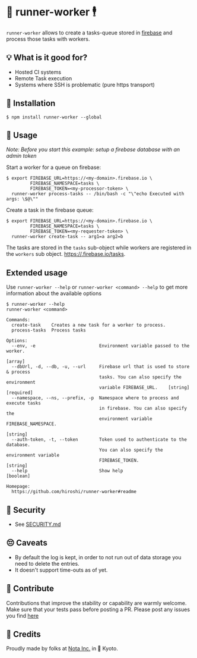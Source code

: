 # 🏃‍ runner-worker 🕴

`runner-worker` allows to create a tasks-queue stored in [firebase](https://firebase.google.com/)
and process those tasks with workers.

## 💡 What is it good for?

- Hosted CI systems
- Remote Task execution
- Systems where SSH is problematic (pure https transport)

## 🚄 Installation

```
$ npm install runner-worker --global
```

## 💪 Usage

_Note: Before you start this example: setup a firebase database with an admin token_

Start a worker for a queue on firebase:

```
$ export FIREBASE_URL=https://<my-domain>.firebase.io \
         FIREBASE_NAMESPACE=tasks \
         FIREBASE_TOKEN=<my-processor-token> \
  runner-worker process-tasks -- /bin/bash -c "\"echo Executed with args: \$@\""
```

Create a task in the firebase queue:

```
$ export FIREBASE_URL=https://<my-domain>.firebase.io \
         FIREBASE_NAMESPACE=tasks \
         FIREBASE_TOKEN=<my-requester-token> \
  runner-worker create-task -- arg1=a arg2=b
```

The tasks are stored in the `tasks` sub-object while workers are registered in the `workers`
sub object. [https://<my-domain>.firebase.io/tasks](https://<my-domain>.firebase.io/tasks).

## Extended usage

Use `runner-worker --help` or `runner-worker <command> --help` to get more
information about the available options

```
$ runner-worker --help
runner-worker <command>

Commands:
  create-task    Creates a new task for a worker to process.
  process-tasks  Process tasks

Options:
  --env, -e                        Environment variable passed to the worker.
                                                                         [array]
  --dbUrl, -d, --db, -u, --url     Firebase url that is used to store & process
                                   tasks. You can also specify the environment
                                   variable FIREBASE_URL.    [string] [required]
  --namespace, --ns, --prefix, -p  Namespace where to process and execute tasks
                                   in firebase. You can also specify the
                                   environment variable FIREBASE_NAMESPACE.
                                                                        [string]
  --auth-token, -t, --token        Token used to authenticate to the database.
                                   You can also specify the environment variable
                                   FIREBASE_TOKEN.                      [string]
  --help                           Show help                           [boolean]

Homepage:
  https://github.com/hiroshi/runner-worker#readme

```

## 🔑 Security

- See [SECURITY.md](./SECURITY.md)

## 😔 Caveats

- By default the log is kept, in order to not run out of data storage you need
  to delete the entries.
- It doesn't support time-outs as of yet.

## 👏 Contribute

Contributions that improve the stability or capability are warmly welcome.
Make sure that your tests pass before posting a PR.
Please post any issues you find [here](https://github.com/hiroshi/runner-worker/issues)

## 🤗 Credits

Proudly made by folks at [Nota Inc.](https://notainc.com/) in 🏯 Kyoto.
